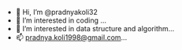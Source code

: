 - 👋 Hi, I’m @pradnyakoli32
- 👀 I’m interested in coding ...
- 🌱 I’m interested in data structure and algorithm...
- 📫 pradnya.koli1998@gmail.com...

<!---
pradnyakoli32/pradnyakoli32 is a ✨ special ✨ repository because its `README.md` (this file) appears on your GitHub profile.
You can click the Preview link to take a look at your changes.
--->
